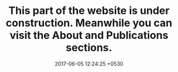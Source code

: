 ---
layout: post
title:  "This part of the website is under construction. Meanwhile you can visit the About and Publications sections."
date:   2017-06-05 12:24:25 +0530
categories: jekyll update
excerpt:
---